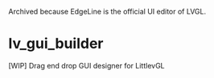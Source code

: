 Archived because EdgeLine is the official UI editor of LVGL. 

# lv_gui_builder
[WIP] Drag end drop GUI designer for LittlevGL
